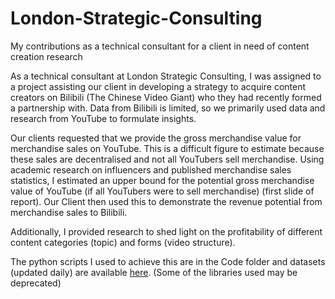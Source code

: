 # London-Strategic-Consulting
My contributions as a technical consultant for a client in need of content creation research  

As a technical consultant at London Strategic Consulting, I was assigned to a project assisting our client in developing a strategy to acquire content creators on Bilibili (The Chinese Video Giant) who they had recently formed a partnership with. Data from Bilibili is limited, so we primarily used data and research from YouTube to formulate insights. 

Our clients requested that we provide the gross merchandise value for merchandise sales on YouTube. This is a difficult figure to estimate because these sales are decentralised and not all YouTubers sell merchandise. Using academic research on influencers and published merchandise sales statistics, I estimated an upper bound for the potential gross merchandise value of YouTube (if all YouTubers were to sell merchandise) (first slide of report). Our Client then used this to demonstrate the revenue potential from merchandise sales to Bilibili.  

Additionally, I provided research to shed light on the profitability of different content categories (topic) and forms (video structure).

The python scripts I used to achieve this are in the Code folder and datasets (updated daily) are available [here](https://www.kaggle.com/datasets/rsrishav/youtube-trending-video-dataset). (Some of the libraries used may be deprecated) 

